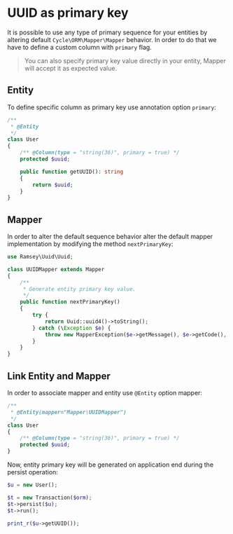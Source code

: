 # UUID as primary key
It is possible to use any type of primary sequence for your entities by altering default `Cycle\ORM\Mapper\Mapper` behavior. In order to
do that we have to define a custom column with `primary` flag.

> You can also specify primary key value directly in your entity, Mapper will accept it as expected value.

## Entity
To define specific column as primary key use annotation option `primary`:

```php
/**
 * @Entity
 */
class User
{
    /** @Column(type = "string(36)", primary = true) */
    protected $uuid;

    public function getUUID(): string
    {
        return $uuid;
    }
}
```

## Mapper
In order to alter the default sequence behavior alter the default mapper implementation by modifying the method `nextPrimaryKey`:

```php
use Ramsey\Uuid\Uuid;

class UUIDMapper extends Mapper
{
    /**
     * Generate entity primary key value.
     */
    public function nextPrimaryKey()
    {
        try {
            return Uuid::uuid4()->toString();
        } catch (\Exception $e) {
            throw new MapperException($e->getMessage(), $e->getCode(), $e);
        }
    }
}
```

## Link Entity and Mapper
In order to associate mapper and entity use `@Entity` option mapper:

```php
/**
 * @Entity(mapper="Mapper\UUIDMapper")
 */
class User
{
    /** @Column(type = "string(36)", primary = true) */
    protected $uuid;
}
```

Now, entity primary key will be generated on application end during the persist operation:

```php
$u = new User();

$t = new Transaction($orm);
$t->persist($u);
$t->run();

print_r($u->getUUID());
```
